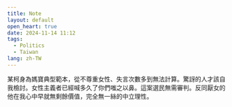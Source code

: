 ```yaml
---
title: Note
layout: default
open_heart: true
date: 2024-11-14 11:12
tags: 
  - Politics
  - Taiwan
lang: zh-TW
---
```


某柯身為媽寶典型範本，從不尊重女性、失言次數多到無法計算。驚訝的人才該自我檢討。女性主義者已經喊多久了你們嗤之以鼻。這案選民無需審判。反同厭女的他在我心中早就無剩餘價值，完全無一絲的中立理性。
